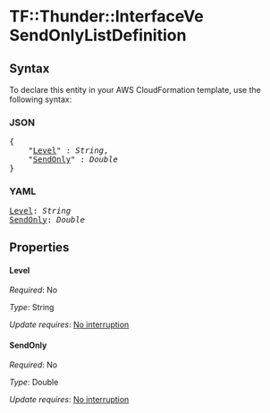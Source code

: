 # TF::Thunder::InterfaceVe SendOnlyListDefinition

## Syntax

To declare this entity in your AWS CloudFormation template, use the following syntax:

### JSON

<pre>
{
    "<a href="#level" title="Level">Level</a>" : <i>String</i>,
    "<a href="#sendonly" title="SendOnly">SendOnly</a>" : <i>Double</i>
}
</pre>

### YAML

<pre>
<a href="#level" title="Level">Level</a>: <i>String</i>
<a href="#sendonly" title="SendOnly">SendOnly</a>: <i>Double</i>
</pre>

## Properties

#### Level

_Required_: No

_Type_: String

_Update requires_: [No interruption](https://docs.aws.amazon.com/AWSCloudFormation/latest/UserGuide/using-cfn-updating-stacks-update-behaviors.html#update-no-interrupt)

#### SendOnly

_Required_: No

_Type_: Double

_Update requires_: [No interruption](https://docs.aws.amazon.com/AWSCloudFormation/latest/UserGuide/using-cfn-updating-stacks-update-behaviors.html#update-no-interrupt)

